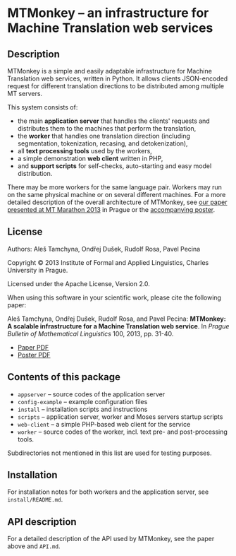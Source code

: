 
MTMonkey – an infrastructure for Machine Translation web services
=================================================================

Description
-----------

MTMonkey is a simple and easily adaptable infrastructure for 
Machine Translation web services, written in Python.
It allows clients JSON-encoded request for different translation directions
to be distributed among multiple MT servers.

This system consists of:

* the main **application server** that handles the clients' requests and
  distributes them to the machines that perform the translation,
* the **worker** that handles one translation direction (including 
  segmentation, tokenization, recasing, and detokenization),
* all **text processing tools** used by the workers,
* a simple demonstration **web client** written in PHP,
* and **support scripts** for self-checks, auto-starting and easy model
  distribution.

There may be more workers for the same language pair. Workers may
run on the same physical machine or on several different machines.
For a more detailed description of the overall architecture of MTMonkey,
see [our paper presented at MT Marathon 2013](http://ufal.mff.cuni.cz/pbml/100/art-tamchyna-dusek-rosa-pecina.pdf)
in Prague or the [accompanying poster](http://ufal.mff.cuni.cz/~odusek/papers/2013_mtmonkey_poster.pdf).

License
-------

Authors: Aleš Tamchyna, Ondřej Dušek, Rudolf Rosa, Pavel Pecina

Copyright © 2013 Institute of Formal and Applied Linguistics,
   Charles University in Prague.

Licensed under the Apache License, Version 2.0.

When using this software in your scientific work, please cite the
following paper: 

Aleš Tamchyna, Ondřej Dušek, Rudolf Rosa, and Pavel Pecina:
**MTMonkey: A scalable infrastructure for a Machine Translation web service**.
In *Prague Bulletin of Mathematical Linguistics* 100, 2013, pp. 31-40.

* [Paper PDF](http://ufal.mff.cuni.cz/pbml/100/art-tamchyna-dusek-rosa-pecina.pdf)
* [Poster PDF](http://ufal.mff.cuni.cz/~odusek/papers/2013_mtmonkey_poster.pdf)

Contents of this package
------------------------

* `appserver` – source codes of the application server
* `config-example` – example configuration files
* `install` – installation scripts and instructions
* `scripts` – application server, worker and Moses servers startup scripts
* `web-client` – a simple PHP-based web client for the service
* `worker` – source codes of the worker, incl. text pre- and post-processing
             tools.

Subdirectories not mentioned in this list are used for testing purposes.

Installation
------------

For installation notes for both workers and the application
server, see `install/README.md`.


API description
---------------

For a detailed description of the API used by MTMonkey,
see the paper above and `API.md`.
